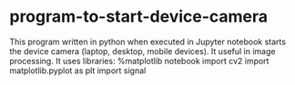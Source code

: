 # program-to-start-device-camera
This program written in python when executed in Jupyter notebook starts the device camera (laptop, desktop, mobile devices). It useful in image processing. It uses libraries:
%matplotlib notebook
import cv2
import matplotlib.pyplot as plt
import signal
